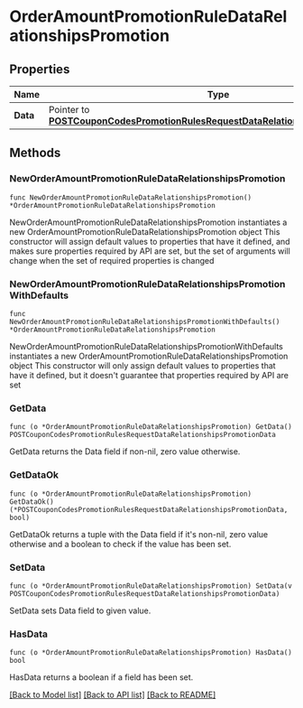 # OrderAmountPromotionRuleDataRelationshipsPromotion

## Properties

Name | Type | Description | Notes
------------ | ------------- | ------------- | -------------
**Data** | Pointer to [**POSTCouponCodesPromotionRulesRequestDataRelationshipsPromotionData**](POSTCouponCodesPromotionRulesRequestDataRelationshipsPromotionData.md) |  | [optional] 

## Methods

### NewOrderAmountPromotionRuleDataRelationshipsPromotion

`func NewOrderAmountPromotionRuleDataRelationshipsPromotion() *OrderAmountPromotionRuleDataRelationshipsPromotion`

NewOrderAmountPromotionRuleDataRelationshipsPromotion instantiates a new OrderAmountPromotionRuleDataRelationshipsPromotion object
This constructor will assign default values to properties that have it defined,
and makes sure properties required by API are set, but the set of arguments
will change when the set of required properties is changed

### NewOrderAmountPromotionRuleDataRelationshipsPromotionWithDefaults

`func NewOrderAmountPromotionRuleDataRelationshipsPromotionWithDefaults() *OrderAmountPromotionRuleDataRelationshipsPromotion`

NewOrderAmountPromotionRuleDataRelationshipsPromotionWithDefaults instantiates a new OrderAmountPromotionRuleDataRelationshipsPromotion object
This constructor will only assign default values to properties that have it defined,
but it doesn't guarantee that properties required by API are set

### GetData

`func (o *OrderAmountPromotionRuleDataRelationshipsPromotion) GetData() POSTCouponCodesPromotionRulesRequestDataRelationshipsPromotionData`

GetData returns the Data field if non-nil, zero value otherwise.

### GetDataOk

`func (o *OrderAmountPromotionRuleDataRelationshipsPromotion) GetDataOk() (*POSTCouponCodesPromotionRulesRequestDataRelationshipsPromotionData, bool)`

GetDataOk returns a tuple with the Data field if it's non-nil, zero value otherwise
and a boolean to check if the value has been set.

### SetData

`func (o *OrderAmountPromotionRuleDataRelationshipsPromotion) SetData(v POSTCouponCodesPromotionRulesRequestDataRelationshipsPromotionData)`

SetData sets Data field to given value.

### HasData

`func (o *OrderAmountPromotionRuleDataRelationshipsPromotion) HasData() bool`

HasData returns a boolean if a field has been set.


[[Back to Model list]](../README.md#documentation-for-models) [[Back to API list]](../README.md#documentation-for-api-endpoints) [[Back to README]](../README.md)


